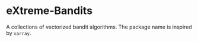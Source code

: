 # eXtreme-Bandits

A collections of vectorized bandit algorithms. The package name is inspired by `xarray`.